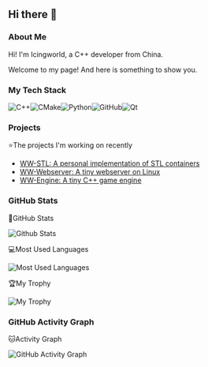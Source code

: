 ## Hi there 👋

### About Me

Hi! I'm Icingworld, a C++ developer from China.

Welcome to my page! And here is something to show you.

### My Tech Stack

![C++](https://img.shields.io/badge/-C++-00599C?style=flat-square&logo=c%2B%2B&logoColor=white)![CMake](https://img.shields.io/badge/-CMake-064F8C?style=flat-square&logo=cmake&logoColor=white)![Python](https://img.shields.io/badge/-Python-1E90FF?style=flat-square&logo=python&logoColor=white)![GitHub](https://img.shields.io/badge/-GitHub-181717?style=flat-square&logo=github&logoColor=white)![Qt](https://img.shields.io/badge/-Qt-00CD66?style=flat-square&logo=qt&logoColor=white)

### Projects

:star:The projects I'm working on recently

+ [WW-STL: A personal implementation of STL containers](https://github.com/Icingworld/WW-STL)
+ [WW-Webserver: A tiny webserver on Linux](https://github.com/Icingworld/WebServer)
+ [WW-Engine: A tiny C++ game engine](https://github.com/Icingworld/WW-Engine)

### GitHub Stats

:memo:GitHub Stats

![Github Stats](https://github-readme-stats.vercel.app/api?username=Icingworld&show_icons=true&rank_icon=github)

:computer:Most Used Languages

![Most Used Languages](https://github-readme-stats.vercel.app/api/top-langs/?username=Icingworld&hide=javascript,css,html&layout=compact)

:trophy:My Trophy

![My Trophy](https://github-profile-trophy.vercel.app/?username=Icingworld&no-frame=false&no-bg=false&margin-w=4)

### GitHub Activity Graph

:cat:Activity Graph

![GitHub Activity Graph](https://github-readme-activity-graph.vercel.app/graph?username=Icingworld&theme=github)


